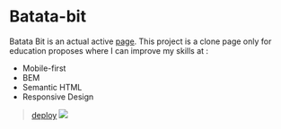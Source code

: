 # Batata-bit
Batata Bit is an actual active [page](https://bata-bit.netlify.app/ "page").
This project is a clone page only for education proposes where I can improve my skills at :
- Mobile-first
- BEM
- Semantic HTML
- Responsive Design

> [deploy](https://angelostd.github.io/batata-bit__landing-page/ "deploy")
[![](https://cdn5.f-cdn.com/files/download/160552799/Batatabit-Presentation.png)](https://cdn5.f-cdn.com/files/download/160552799/Batatabit-Presentation.png)
